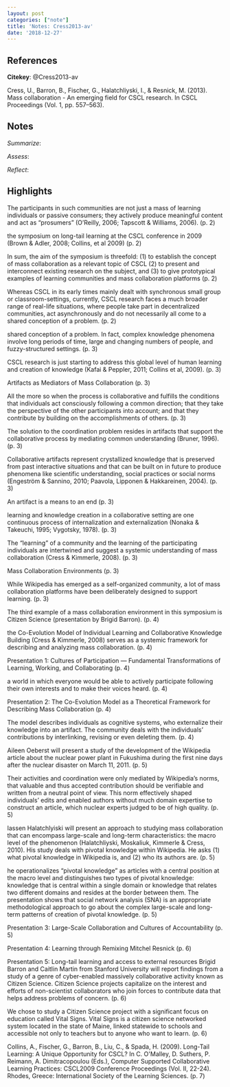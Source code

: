 ```yaml
---
layout: post
categories: ["note"]
title: 'Notes: Cress2013-av'
date: '2018-12-27'
---
```


## References

**Citekey**: @Cress2013-av

Cress, U., Barron, B., Fischer, G., Halatchliyski, I., & Resnick, M. (2013). Mass collaboration - An emerging field for CSCL research. In CSCL Proceedings (Vol. 1, pp. 557–563). 

## Notes

*Summarize*: 

*Assess*: 

*Reflect*: 

## Highlights


The participants in such communities are not just a mass of learning individuals or passive consumers; they actively produce meaningful content and act as “prosumers” (O’Reilly, 2006; Tapscott & Williams, 2006). (p. 2)

the symposium on long-tail learning at the CSCL conference in 2009 (Brown & Adler, 2008; Collins, et al 2009) (p. 2)

In sum, the aim of the symposium is threefold: (1) to establish the concept of mass collaboration as a relevant topic of CSCL (2) to present and interconnect existing research on the subject, and (3) to give prototypical examples of learning communities and mass collaboration platforms (p. 2)

Whereas CSCL in its early times mainly dealt with synchronous small group or classroom-settings, currently, CSCL research faces a much broader range of real-life situations, where people take part in decentralized communities, act asynchronously and do not necessarily all come to a shared conception of a problem. (p. 2)

shared conception of a problem. In fact, complex knowledge phenomena involve long periods of time, large and changing numbers of people, and fuzzy-structured settings. (p. 3)

CSCL research is just starting to address this global level of human learning and creation of knowledge (Kafai & Peppler, 2011; Collins et al, 2009). (p. 3)

Artifacts as Mediators of Mass Collaboration (p. 3)

All the more so when the process is collaborative and fulfills the conditions that individuals act consciously following a common direction; that they take the perspective of the other participants into account; and that they contribute by building on the accomplishments of others. (p. 3)

The solution to the coordination problem resides in artifacts that support the collaborative process by mediating common understanding (Bruner, 1996). (p. 3)

Collaborative artifacts represent crystallized knowledge that is preserved from past interactive situations and that can be built on in future to produce phenomena like scientific understanding, social practices or social norms (Engeström & Sannino, 2010; Paavola, Lipponen & Hakkareinen, 2004). (p. 3)

An artifact is a means to an end (p. 3)

learning and knowledge creation in a collaborative setting are one continuous process of internalization and externalization (Nonaka & Takeuchi, 1995; Vygotsky, 1978). (p. 3)

The “learning” of a community and the learning of the participating individuals are intertwined and suggest a systemic understanding of mass collaboration (Cress & Kimmerle, 2008). (p. 3)

Mass Collaboration Environments (p. 3)

While Wikipedia has emerged as a self-organized community, a lot of mass collaboration platforms have been deliberately designed to support learning. (p. 3)

The third example of a mass collaboration environment in this symposium is Citizen Science (presentation by Brigid Barron). (p. 4)

the Co-Evolution Model of Individual Learning and Collaborative Knowledge Building (Cress & Kimmerle, 2008) serves as a systemic framework for describing and analyzing mass collaboration. (p. 4)

Presentation 1: Cultures of Participation — Fundamental Transformations of Learning, Working, and Collaborating (p. 4)

a world in which everyone would be able to actively participate following their own interests and to make their voices heard. (p. 4)

Presentation 2: The Co-Evolution Model as a Theoretical Framework for Describing Mass Collaboration (p. 4)

The model describes individuals as cognitive systems, who externalize their knowledge into an artifact. The community deals with the individuals’ contributions by interlinking, revising or even deleting them. (p. 4)

Aileen Oeberst will present a study of the development of the Wikipedia article about the nuclear power plant in Fukushima during the first nine days after the nuclear disaster on March 11, 2011. (p. 5)

Their activities and coordination were only mediated by Wikipedia’s norms, that valuable and thus accepted contribution should be verifiable and written from a neutral point of view. This norm effectively shaped individuals’ edits and enabled authors without much domain expertise to construct an article, which nuclear experts judged to be of high quality. (p. 5)

Iassen Halatchlyiski will present an approach to studying mass collaboration that can encompass large-scale and long-term characteristics: the macro level of the phenomenon (Halatchliyski, Moskaliuk, Kimmerle & Cress, 2010). His study deals with pivotal knowledge within Wikipedia. He asks (1) what pivotal knowledge in Wikipedia is, and (2) who its authors are. (p. 5)

he operationalizes “pivotal knowledge” as articles with a central position at the macro level and distinguishes two types of pivotal knowledge: knowledge that is central within a single domain or knowledge that relates two different domains and resides at the border between them. The presentation shows that social network analysis (SNA) is an appropriate methodological approach to go about the complex large-scale and long-term patterns of creation of pivotal knowledge. (p. 5)

Presentation 3: Large-Scale Collaboration and Cultures of Accountability (p. 5)

Presentation 4: Learning through Remixing Mitchel Resnick (p. 6)

Presentation 5: Long-tail learning and access to external resources Brigid Barron and Caitlin Martin from Stanford University will report findings from a study of a genre of cyber-enabled massively collaborative activity known as Citizen Science. Citizen Science projects capitalize on the interest and efforts of non-scientist collaborators who join forces to contribute data that helps address problems of concern. (p. 6)

We chose to study a Citizen Science project with a significant focus on education called Vital Signs. Vital Signs is a citizen science networked system located in the state of Maine, linked statewide to schools and accessible not only to teachers but to anyone who want to learn. (p. 6)

Collins, A., Fischer, G., Barron, B., Liu, C., & Spada, H. (2009). Long-Tail Learning: A Unique Opportunity for CSCL? In C. O'Malley, D. Suthers, P. Reimann, A. Dimitracopoulou (Eds.), Computer Supported Collaborative Learning Practices: CSCL2009 Conference Proceedings (Vol. II, 22-24). Rhodes, Greece: International Society of the Learning Sciences. (p. 7)


